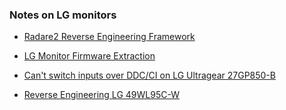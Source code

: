 ### Notes on LG monitors

- [Radare2 Reverse Engineering Framework](https://github.com/radareorg/radare2)

- [LG Monitor Firmware Extraction](https://www.reddit.com/r/Monitors/comments/k2mpsj/lg_monitor_firmware_extraction/)

- [Can't switch inputs over DDC/CI on LG Ultragear 27GP850-B](https://www.reddit.com/r/Monitors/comments/10vw024/cant_switch_inputs_over_ddcci_on_lg_ultragear/)

- [Reverse Engineering LG 49WL95C-W](https://blogger.davidmanouchehri.com/2020/01/how-smart-is-my-monitor-part-1.html)